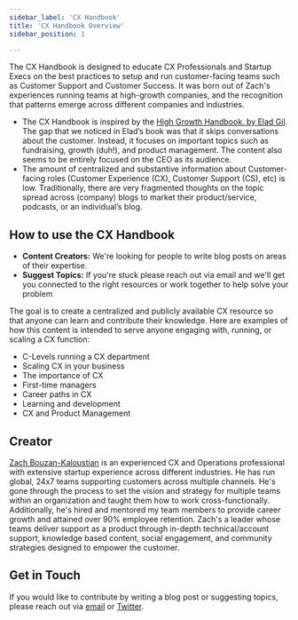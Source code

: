 ```yaml
---
sidebar_label: 'CX Handbook'
title: 'CX Handbook Overview'
sidebar_position: 1

---
```



The CX Handbook is designed to educate CX Professionals and Startup Execs on the best practices to setup and run customer-facing teams such as Customer Support and Customer Success. It was born out of Zach's experiences running teams at high-growth companies, and the recognition that patterns emerge across different companies and industries.

- The CX Handbook is inspired by the [High Growth Handbook, by Elad Gil](http://growth.eladgil.com/). The gap that we noticed in Elad’s book was that it skips conversations about the customer. Instead, it focuses on important topics such as fundraising, growth (duh!), and product management. The content also seems to be entirely focused on the CEO as its audience.
- The amount of centralized and substantive information about Customer-facing roles (Customer Experience (CX), Customer Support (CS), etc) is low. Traditionally, there are very fragmented thoughts on the topic spread across (company) blogs to market their product/service, podcasts, or an individual’s blog.


## How to use the CX Handbook

* **Content Creators:** We're looking for people to write blog posts on areas of their expertise.
* **Suggest Topics:** If you're stuck please reach out via email and we'll get you connected to the right resources or work together to help solve your problem

The goal is to create a centralized and publicly available CX resource so that anyone can learn and contribute their knowledge. Here are examples of how this content is intended to serve anyone engaging with, running, or scaling a CX function:
- C-Levels running a CX department
- Scaling CX in your business
- The importance of CX
- First-time managers
- Career paths in CX
- Learning and development
- CX and Product Management

## Creator
[Zach Bouzan-Kaloustian](https://www.linkedin.com/in/zacharybk) is an experienced CX and Operations professional with extensive startup experience across different industries. He has run global, 24x7 teams supporting customers across multiple channels. He's gone through the process to set the vision and strategy for multiple teams within an organization and taught them how to work cross-functionally. Additionally, he's hired and mentored my team members to provide career growth and attained over 90% employee retention. Zach's a leader whose teams deliver support as a product through in-depth technical/account support, knowledge based content, social engagement, and community strategies designed to empower the customer.

## Get in Touch
If you would like to contribute by writing a blog post or suggesting topics, please reach out via [email](mailto:zacharybk@gmail.com) or [Twitter](https://twitter.com/zacharybk).
